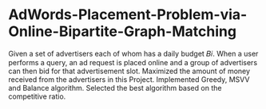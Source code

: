 # AdWords-Placement-Problem-via-Online-Bipartite-Graph-Matching

Given a set of advertisers each of whom has a daily budget 𝐵𝑖. When a user performs a query, an ad request is placed online and a group of advertisers can then bid for that advertisement slot. Maximized the amount of money received from the advertisers in this Project. Implemented Greedy, MSVV and Balance algorithm. Selected the best algorithm based on the competitive ratio.
